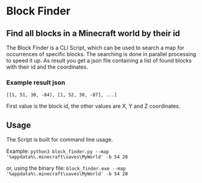 # Block Finder
## Find all blocks in a Minecraft world by their id

The Block Finder is a CLI Script, which can be used to search a map for
occurrences of specific blocks.
The searching is done in parallel processing to speed it up.
As result you get a json file containing a list of found blocks with
their id and the coordinates.

### Example result json
```
[[1, 51, 30, -84], [1, 52, 30, -87], ...]
```
First value is the block id, the other values are X, Y and Z coordinates.


## Usage
The Script is built for command line usage.

Example:
`python3 block_finder.py --map '%appdata%\.minecraft\saves\MyWorld' -b 54 20`

or, using the binary file:
`block_finder.exe --map '%appdata%\.minecraft\saves\MyWorld' -b 54 20`

